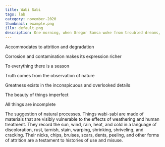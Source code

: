 ```yaml
---
title: Wabi Sabi
tags: lab
category: november-2020
thumbnail: example.png
illo: default.png
description: One morning, when Gregor Samsa woke from troubled dreams, he found himself transformed in his bed into a horrible vermin. He lay on his armour-like back, and if he lifted his head a little he could see his brown belly, slightly domed and divided by arches into stiff sections.
---
```


Accommodates to attrition and degradation

Corrosion and contamination makes its expression richer

To everything there is a season

Truth comes from the observation of nature

Greatness exists in the inconspicuous and overlooked details

The beauty of things imperfect

All things are incomplete

The suggestion of natural processes. Things wabi-sabi are made of materials that are visibly vulnerable to the effects of weathering and human treatment. They record the sun, wind, rain, heat, and cold in a language of discoloration, rust, tarnish, stain, warping, shrinking, shriveling, and cracking. Their nicks, chips, bruises, scars, dents, peeling, and other forms of attrition are a testament to histories of use and misuse.